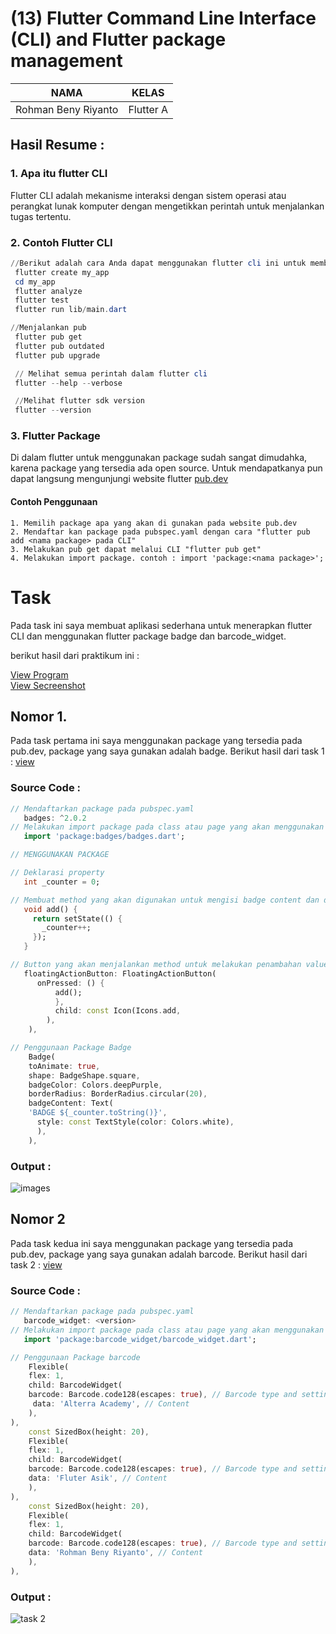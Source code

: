 # (13) Flutter Command Line Interface (CLI) and Flutter package management
| NAMA |  KELAS
|--|--|
| Rohman Beny Riyanto  |  Flutter A

## Hasil Resume :

### 1. Apa itu flutter CLI
Flutter CLI adalah mekanisme interaksi dengan sistem operasi atau perangkat lunak komputer dengan mengetikkan perintah untuk menjalankan tugas tertentu.

### 2. Contoh Flutter CLI
```powershell
//Berikut adalah cara Anda dapat menggunakan flutter cli ini untuk membuat, menganalisis, menguji, dan menjalankan aplikasi:
 flutter create my_app
 cd my_app
 flutter analyze
 flutter test
 flutter run lib/main.dart

//Menjalankan pub
 flutter pub get
 flutter pub outdated
 flutter pub upgrade

 // Melihat semua perintah dalam flutter cli
 flutter --help --verbose

 //Melihat flutter sdk version
 flutter --version
```

### 3. Flutter Package
Di dalam flutter untuk menggunakan package sudah sangat dimudahka, karena package yang tersedia ada open source. Untuk mendapatkanya pun dapat langsung mengunjungi website flutter [pub.dev](https://pub.dev/)

#### Contoh Penggunaan
```
1. Memilih package apa yang akan di gunakan pada website pub.dev
2. Mendaftar kan package pada pubspec.yaml dengan cara "flutter pub add <nama package> pada CLI"
3. Melakukan pub get dapat melalui CLI "flutter pub get"
4. Melakukan import package. contoh : import 'package:<nama package>';
```

# Task
Pada task ini saya membuat aplikasi sederhana untuk menerapkan flutter CLI dan menggunakan flutter package badge dan barcode_widget.

berikut hasil dari praktikum ini :

[View Program](https://github.com/RohmanBenyRiyanto/flutter_rohman-beny-riyanto/tree/main/13_Flutter%20Command%20Line%20Interface%20(CLI)%20and%20Flutter%20package%20management/praktikum/task_section_13)<br>
[View Secreenshot](https://github.com/RohmanBenyRiyanto/flutter_rohman-beny-riyanto/tree/main/13_Flutter%20Command%20Line%20Interface%20(CLI)%20and%20Flutter%20package%20management/screenshot)

## Nomor 1.
Pada task pertama ini saya menggunakan package yang tersedia pada pub.dev, package yang saya gunakan adalah badge. Berikut hasil dari task 1 : [view](https://github.com/RohmanBenyRiyanto/flutter_rohman-beny-riyanto/blob/main/13_Flutter%20Command%20Line%20Interface%20(CLI)%20and%20Flutter%20package%20management/praktikum/task_section_13/lib/task_1.dart)

### Source Code : 
```dart
// Mendaftarkan package pada pubspec.yaml
   badges: ^2.0.2
// Melakukan import package pada class atau page yang akan menggunakan package
   import 'package:badges/badges.dart';

// MENGGUNAKAN PACKAGE

// Deklarasi property
   int _counter = 0;

// Membuat method yang akan digunakan untuk mengisi badge content dan di digunakan melalui button
   void add() {
     return setState(() {
       _counter++;
     });
   }

// Button yang akan menjalankan method untuk melakukan penambahan value pada badge
   floatingActionButton: FloatingActionButton(
      onPressed: () {
          add();
          },
          child: const Icon(Icons.add,
        ),
    ),

// Penggunaan Package Badge
    Badge(
    toAnimate: true,
    shape: BadgeShape.square,
    badgeColor: Colors.deepPurple,
    borderRadius: BorderRadius.circular(20),
    badgeContent: Text(
    'BADGE ${_counter.toString()}',
      style: const TextStyle(color: Colors.white),
      ),
    ),
```

### Output :

![images](screenshot/Output_Task_1.png)
## Nomor 2
Pada task kedua ini saya menggunakan package yang tersedia pada pub.dev, package yang saya gunakan adalah barcode. Berikut hasil dari task 2 : [view](https://github.com/RohmanBenyRiyanto/flutter_rohman-beny-riyanto/blob/main/13_Flutter%20Command%20Line%20Interface%20(CLI)%20and%20Flutter%20package%20management/praktikum/task_section_13/lib/task_2.dart)

### Source Code : 
```dart
// Mendaftarkan package pada pubspec.yaml
   barcode_widget: <version>
// Melakukan import package pada class atau page yang akan menggunakan package
   import 'package:barcode_widget/barcode_widget.dart';

// Penggunaan Package barcode
    Flexible(
    flex: 1,
    child: BarcodeWidget(
    barcode: Barcode.code128(escapes: true), // Barcode type and settings
     data: 'Alterra Academy', // Content
    ),
),
    const SizedBox(height: 20),
    Flexible(
    flex: 1,
    child: BarcodeWidget(
    barcode: Barcode.code128(escapes: true), // Barcode type and settings
    data: 'Fluter Asik', // Content
    ),
),
    const SizedBox(height: 20),
    Flexible(
    flex: 1,
    child: BarcodeWidget(
    barcode: Barcode.code128(escapes: true), // Barcode type and settings
    data: 'Rohman Beny Riyanto', // Content
    ),
),
```

### Output :
![task 2](screenshot/Output_Task_2.png)